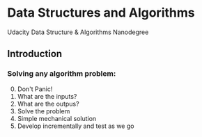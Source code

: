# Data Structures and Algorithms 
Udacity Data Structure &amp; Algorithms Nanodegree


## Introduction
### **Solving any algorithm problem:**
   0. Don't Panic!
   1. What are the inputs?
   2. What are the outpus?
   3. Solve the problem
   4. Simple mechanical solution
   5. Develop incrementally and test as we go
